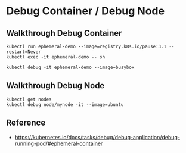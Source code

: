 # Debug Container / Debug Node 

##  Walkthrough  Debug Container 

```
kubectl run ephemeral-demo --image=registry.k8s.io/pause:3.1 --restart=Never
kubectl exec -it ephemeral-demo -- sh

kubectl debug -it ephemeral-demo --image=busybox 
```

## Walkthrough Debug Node 

```
kubectl get nodes 
kubectl debug node/mynode -it --image=ubuntu
```



## Reference 

  * https://kubernetes.io/docs/tasks/debug/debug-application/debug-running-pod/#ephemeral-container
